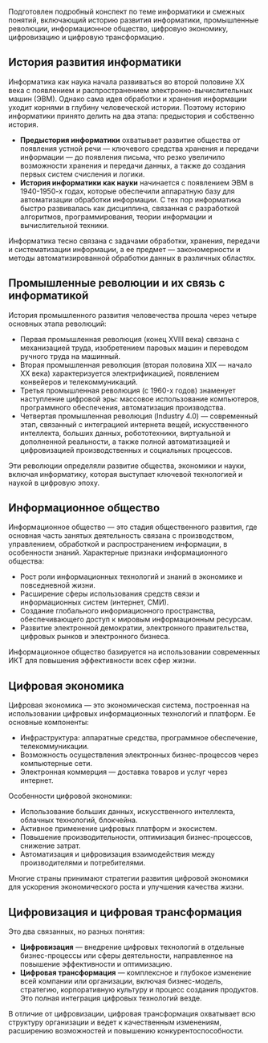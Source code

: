 Подготовлен подробный конспект по теме информатики и смежных понятий, включающий историю развития информатики, промышленные революции, информационное общество, цифровую экономику, цифровизацию и цифровую трансформацию.

## История развития информатики

Информатика как наука начала развиваться во второй половине XX века с появлением и распространением электронно-вычислительных машин (ЭВМ). Однако сама идея обработки и хранения информации уходит корнями в глубину человеческой истории. Поэтому историю информатики принято делить на два этапа: предыстория и собственно история.

- **Предыстория информатики** охватывает развитие общества от появления устной речи — ключевого средства хранения и передачи информации — до появления письма, что резко увеличило возможности хранения и передачи данных, а также до создания первых систем счисления и логики.
- **История информатики как науки** начинается с появлением ЭВМ в 1940-1950-х годах, которые обеспечили аппаратную базу для автоматизации обработки информации. С тех пор информатика быстро развивалась как дисциплина, связанная с разработкой алгоритмов, программирования, теории информации и вычислительной техники.

Информатика тесно связана с задачами обработки, хранения, передачи и систематизации информации, а ее предмет — закономерности и методы автоматизированной обработки данных в различных областях.

## Промышленные революции и их связь с информатикой

История промышленного развития человечества прошла через четыре основных этапа революций:

- Первая промышленная революция (конец XVIII века) связана с механизацией труда, изобретением паровых машин и переводом ручного труда на машинный.
- Вторая промышленная революция (вторая половина XIX — начало XX века) характеризуется электрификацией, появлением конвейеров и телекоммуникаций.
- Третья промышленная революция (с 1960-х годов) знаменует наступление цифровой эры: массовое использование компьютеров, программного обеспечения, автоматизация производства.
- Четвертая промышленная революция (Industry 4.0) — современный этап, связанный с интеграцией интернета вещей, искусственного интеллекта, больших данных, робототехники, виртуальной и дополненной реальности, а также полной автоматизацией и цифровизацией производственных и социальных процессов.

Эти революции определяли развитие общества, экономики и науки, включая информатику, которая выступает ключевой технологией и наукой в цифровую эпоху.

## Информационное общество

Информационное общество — это стадия общественного развития, где основная часть занятых деятельность связана с производством, управлением, обработкой и распространением информации, в особенности знаний. Характерные признаки информационного общества:

- Рост роли информационных технологий и знаний в экономике и повседневной жизни.
- Расширение сферы использования средств связи и информационных систем (интернет, СМИ).
- Создание глобального информационного пространства, обеспечивающего доступ к мировым информационным ресурсам.
- Развитие электронной демократии, электронного правительства, цифровых рынков и электронного бизнеса.

Информационное общество базируется на использовании современных ИКТ для повышения эффективности всех сфер жизни.

## Цифровая экономика

Цифровая экономика — это экономическая система, построенная на использовании цифровых информационных технологий и платформ. Ее основные компоненты:

- Инфраструктура: аппаратные средства, программное обеспечение, телекоммуникации.
- Возможность осуществления электронных бизнес-процессов через компьютерные сети.
- Электронная коммерция — доставка товаров и услуг через интернет.

Особенности цифровой экономики:

- Использование больших данных, искусственного интеллекта, облачных технологий, блокчейна.
- Активное применение цифровых платформ и экосистем.
- Повышение производительности, оптимизация бизнес-процессов, снижение затрат.
- Автоматизация и цифровизация взаимодействия между производителями и потребителями.

Многие страны принимают стратегии развития цифровой экономики для ускорения экономического роста и улучшения качества жизни.

## Цифровизация и цифровая трансформация

Это два связанных, но разных понятия:

- **Цифровизация** — внедрение цифровых технологий в отдельные бизнес-процессы или сферы деятельности, направленное на повышение эффективности и оптимизацию.
- **Цифровая трансформация** — комплексное и глубокое изменение всей компании или организации, включая бизнес-модель, стратегию, корпоративную культуру и процесс создания продуктов. Это полная интеграция цифровых технологий везде.

В отличие от цифровизации, цифровая трансформация охватывает всю структуру организации и ведет к качественным изменениям, расширению возможностей и повышению конкурентоспособности.


